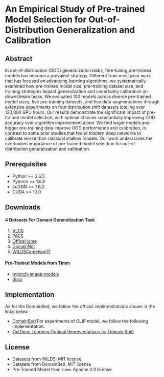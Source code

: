 # An Empirical Study of Pre-trained Model Selection for Out-of-Distribution Generalization and Calibration

## Abstract
In out-of-distribution (OOD) generalization tasks, fine-tuning pre-trained models has become a prevalent strategy. Different from most prior work that has focused on advancing learning algorithms, we systematically examined how pre-trained model size, pre-training dataset size, and training strategies impact generalization and uncertainty calibration on downstream tasks. We evaluated 100 models across diverse pre-trained model sizes, five pre-training datasets, and five data augmentations through extensive experiments on four distribution shift datasets totaling over 120,000 GPU hours. Our results demonstrate the significant impact of pre-trained model selection, with optimal choices substantially improving OOD accuracy over algorithm improvement alone. We find larger models and bigger pre-training data improve OOD performance and calibration, in contrast to some prior studies that found modern deep networks to calibrate worse than classical shallow models. Our work underscores the overlooked importance of pre-trained model selection for out-of-distribution generalization and calibration.

## Prerequisites
- Python >= 3.6.5
- Pytorch >= 1.6.0
- cuDNN >= 7.6.2
- CUDA >= 10.0

## Downloads 
#### 4 Datasets For Domain Generalization Task
1. [VLCS](https://github.com/facebookresearch/DomainBed)
2. [PACS](https://github.com/facebookresearch/DomainBed)
3. [OfficeHome](https://github.com/facebookresearch/DomainBed)
4. [DomainNet](https://github.com/facebookresearch/DomainBed)
5. [WILDSCamelyon17](https://github.com/p-lambda/wilds)

#### Pre-Trained Models from Timm
- [pytorch-image-models](https://github.com/huggingface/pytorch-image-models)
- [docs](https://huggingface.co/docs/timm/index)

## Implementation
As for the DomainBed, we follow the official implementations shown in the links below.
- [DomainBed](https://github.com/facebookresearch/DomainBed)
For experiments of CLIP model, we follow the following implementation.
- [OptDom: Learning Optimal Representations for Domain Shift](https://github.com/ryoungj/optdom)


## License
- Datasets from WILDS: MIT license
- Datasets from DomainBed: MIT license
- Pre-Trained Model from `timm`: Apache 2.0 license
